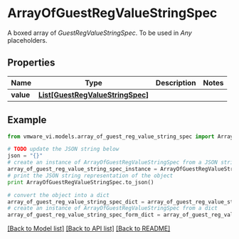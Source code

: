 # ArrayOfGuestRegValueStringSpec

A boxed array of *GuestRegValueStringSpec*. To be used in *Any* placeholders. 

## Properties
Name | Type | Description | Notes
------------ | ------------- | ------------- | -------------
**value** | [**List[GuestRegValueStringSpec]**](GuestRegValueStringSpec.md) |  | 

## Example

```python
from vmware_vi.models.array_of_guest_reg_value_string_spec import ArrayOfGuestRegValueStringSpec

# TODO update the JSON string below
json = "{}"
# create an instance of ArrayOfGuestRegValueStringSpec from a JSON string
array_of_guest_reg_value_string_spec_instance = ArrayOfGuestRegValueStringSpec.from_json(json)
# print the JSON string representation of the object
print ArrayOfGuestRegValueStringSpec.to_json()

# convert the object into a dict
array_of_guest_reg_value_string_spec_dict = array_of_guest_reg_value_string_spec_instance.to_dict()
# create an instance of ArrayOfGuestRegValueStringSpec from a dict
array_of_guest_reg_value_string_spec_form_dict = array_of_guest_reg_value_string_spec.from_dict(array_of_guest_reg_value_string_spec_dict)
```
[[Back to Model list]](../README.md#documentation-for-models) [[Back to API list]](../README.md#documentation-for-api-endpoints) [[Back to README]](../README.md)


